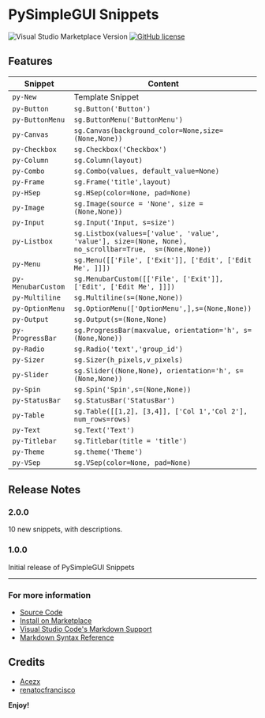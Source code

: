 # PySimpleGUI Snippets

![Visual Studio Marketplace Version](https://img.shields.io/visual-studio-marketplace/v/Acezx.pysimplegui-snippets)
[![GitHub license](https://img.shields.io/github/license/acezx-programer/PySimpleGUI-Snippets)](https://github.com/acezx-programer/PySimpleGUI-Snippets/blob/main/LICENSE.txt)

## Features

| Snippet            | Content                                |
| ------------------ | -------------------------------------- |
| `py-New`           | Template Snippet                       |
| `py-Button`        | `sg.Button('Button')`                  |
| `py-ButtonMenu`    | ``sg.ButtonMenu('ButtonMenu')``                                         |
| `py-Canvas`        | ``sg.Canvas(background_color=None,size=(None,None))``                   |
| `py-Checkbox`      | ``sg.Checkbox('Checkbox')``                                             |
| `py-Column`        | ``sg.Column(layout)``                                                   |
| `py-Combo`         | ``sg.Combo(values, default_value=None)``                                |
| `py-Frame`         | ``sg.Frame('title',layout)``                                            |
| `py-HSep`          | ``sg.HSep(color=None, pad=None)``                                       |
| `py-Image`         | ``sg.Image(source = 'None', size = (None,None))``                       |
| `py-Input`         | ``sg.Input('Input, s=size')``                                           |
| `py-Listbox`       | ``sg.Listbox(values=['value', 'value', 'value'], size=(None, None), no_scrollbar=True,  s=(None,None))``                                                           |
| `py-Menu`          | ``sg.Menu([['File', ['Exit']], ['Edit', ['Edit Me', ]]])``              |
| `py-MenubarCustom` | ``sg.MenubarCustom([['File', ['Exit']], ['Edit', ['Edit Me', ]]])``     |
| `py-Multiline`     | ``sg.Multiline(s=(None,None))``                                         |
| `py-OptionMenu`    | ``sg.OptionMenu(['OptionMenu',],s=(None,None))``                        |
| `py-Output`        | ``sg.Output(s=(None,None)``                                             |
| `py-ProgressBar`   | ``sg.ProgressBar(maxvalue, orientation='h', s=(None,None))``            |
| `py-Radio`         | ``sg.Radio('text','group_id')``                                         |
| `py-Sizer`         | ``sg.Sizer(h_pixels,v_pixels)``                                         |
| `py-Slider`        | ``sg.Slider((None,None), orientation='h', s=(None,None))``              |
| `py-Spin`          | ``sg.Spin('Spin',s=(None,None))``                                       |
| `py-StatusBar`     | ``sg.StatusBar('StatusBar')``                                           |
| `py-Table`         | ``sg.Table([[1,2], [3,4]], ['Col 1','Col 2'], num_rows=rows)``          |
| `py-Text`          | ``sg.Text('Text')``                                                     |
| `py-Titlebar`      | ``sg.Titlebar(title = 'title')``                                        |
| `py-Theme`         | ``sg.theme('Theme')``                                                   |
| `py-VSep`          | ``sg.VSep(color=None, pad=None)``                                       |

## Release Notes

### 2.0.0

10 new snippets, with descriptions.

### 1.0.0

Initial release of PySimpleGUI Snippets

---

### For more information

- [Source Code](https://github.com/acezx-programer/PySimpleGUI-Snippets)
- [Install on Marketplace](https://marketplace.visualstudio.com/items?itemName=Acezx.pysimplegui-snippets)
- [Visual Studio Code's Markdown Support](http://code.visualstudio.com/docs/languages/markdown)
- [Markdown Syntax Reference](https://help.github.com/articles/markdown-basics/)

## Credits

- [Acezx](https://github.com/acezx-programer)
- [renatocfrancisco](https://github.com/renatocfrancisco)

**Enjoy!**

